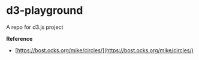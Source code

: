 # d3-playground
A repo for d3.js project


**Reference**
- [https://bost.ocks.org/mike/circles/](https://bost.ocks.org/mike/circles/)



